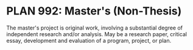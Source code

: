 # PLAN 992: Master's (Non-Thesis)

The master's project is original work, involving a substantial degree of independent research and/or analysis. May be a research paper, critical essay, development and evaluation of a program, project, or plan.